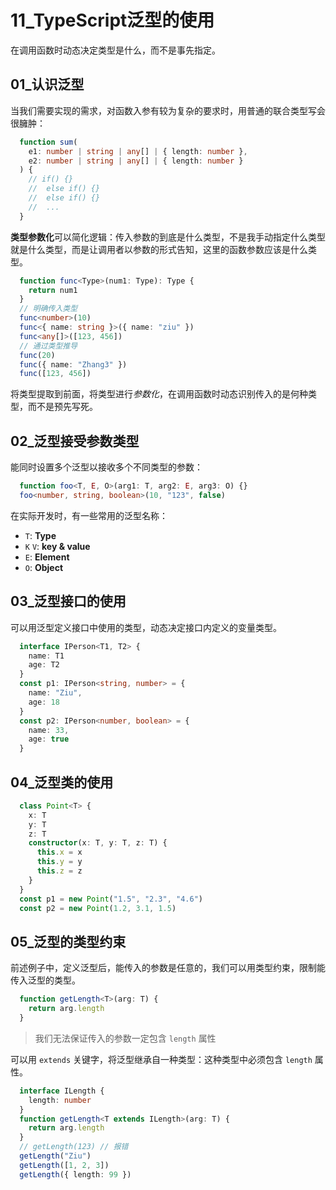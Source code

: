 # 11_TypeScript泛型的使用

在调用函数时动态决定类型是什么，而不是事先指定。

## 01_认识泛型

当我们需要实现的需求，对函数入参有较为复杂的要求时，用普通的联合类型写会很臃肿：

```ts
  function sum(
    e1: number | string | any[] | { length: number },
    e2: number | string | any[] | { length: number }
  ) {
    // if() {}
    //  else if() {}
    //  else if() {}
    //  ...
  }
```

**类型参数化**可以简化逻辑：传入参数的到底是什么类型，不是我手动指定什么类型就是什么类型，而是让调用者以参数的形式告知，这里的函数参数应该是什么类型。

```ts
  function func<Type>(num1: Type): Type {
    return num1
  }
  // 明确传入类型
  func<number>(10)
  func<{ name: string }>({ name: "ziu" })
  func<any[]>([123, 456])
  // 通过类型推导
  func(20)
  func({ name: "Zhang3" })
  func([123, 456])
```

将类型提取到前面，将类型进行*参数化*，在调用函数时动态识别传入的是何种类型，而不是预先写死。

## 02_泛型接受参数类型

能同时设置多个泛型以接收多个不同类型的参数：

```ts
  function foo<T, E, O>(arg1: T, arg2: E, arg3: O) {}
  foo<number, string, boolean>(10, "123", false)
```

在实际开发时，有一些常用的泛型名称：

* `T`: **Type**
* `K` `V`: **key & value**
* `E`: **Element**
* `O`: **Object**

## 03_泛型接口的使用

可以用泛型定义接口中使用的类型，动态决定接口内定义的变量类型。

```ts
  interface IPerson<T1, T2> {
    name: T1
    age: T2
  }
  const p1: IPerson<string, number> = {
    name: "Ziu",
    age: 18
  }
  const p2: IPerson<number, boolean> = {
    name: 33,
    age: true
  }
```

## 04_泛型类的使用

```ts
  class Point<T> {
    x: T
    y: T
    z: T
    constructor(x: T, y: T, z: T) {
      this.x = x
      this.y = y
      this.z = z
    }
  }
  const p1 = new Point("1.5", "2.3", "4.6")
  const p2 = new Point(1.2, 3.1, 1.5)
```

## 05_泛型的类型约束

前述例子中，定义泛型后，能传入的参数是任意的，我们可以用类型约束，限制能传入泛型的类型。

```ts
  function getLength<T>(arg: T) {
    return arg.length
  }
```

> 我们无法保证传入的参数一定包含 `length` 属性

可以用 `extends` 关键字，将泛型继承自一种类型：这种类型中必须包含 `length` 属性。

```ts
  interface ILength {
    length: number
  }
  function getLength<T extends ILength>(arg: T) {
    return arg.length
  }
  // getLength(123) // 报错
  getLength("Ziu")
  getLength([1, 2, 3])
  getLength({ length: 99 })
```